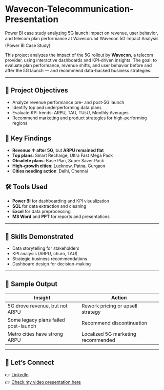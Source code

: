# Wavecon-Telecommunication-Presentation
Power BI case study analyzing 5G launch impact on revenue, user behavior, and telecom plan performance at Wavecon.
📊 Wavecon 5G Impact Analysis (Power BI Case Study)

This project analyzes the impact of the 5G rollout by **Wavecon**, a telecom provider, using interactive dashboards and KPI-driven insights. The goal: to evaluate plan performance, revenue shifts, and user behavior before and after the 5G launch — and recommend data-backed business strategies.

---

## 🎯 Project Objectives

- Analyze revenue performance pre- and post-5G launch
- Identify top and underperforming data plans
- Evaluate KPI trends: ARPU, TAU, TUsU, Monthly Averages
- Recommend marketing and product strategies for high-performing regions

## 🧠 Key Findings

- **Revenue ↑ after 5G**, but **ARPU remained flat**
- **Top plans**: Smart Recharge, Ultra Fast Mega Pack
- **Obsolete plans**: Base Plan, Super Saver Pack
- **High-growth cities**: Lucknow, Patna, Gurgaon
- **Cities needing action**: Delhi, Chennai


## 🛠️ Tools Used

- **Power BI** for dashboarding and KPI visualization  
- **SQL** for data extraction and cleaning  
- **Excel** for data preprocessing  
- **MS Word** and **PPT** for reports and presentations

---

## 🧩 Skills Demonstrated

- Data storytelling for stakeholders  
- KPI analysis (ARPU, churn, TAU)  
- Strategic business recommendations  
- Dashboard design for decision-making
---

## 📎 Sample Output

| Insight | Action |
|--------|--------|
| 5G drove revenue, but not ARPU | Rework pricing or upsell strategy |
| Some legacy plans failed post-launch | Recommend discontinuation |
| Metro cities have strong ARPU | Localized 5G marketing recommended |

---

## 🤝 Let’s Connect

👉 [LinkedIn](https://www.linkedin.com/in/tejaswini-malagi)  
👉 [Check my video presentation here](https://your-portfolio-link.com)

